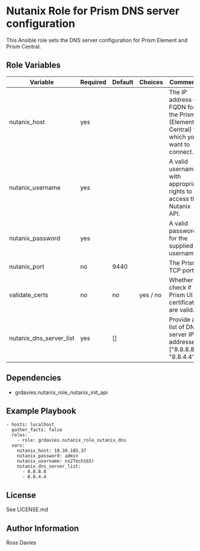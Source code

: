 # Nutanix Role for Prism DNS server configuration

This Ansible role sets the DNS server configuration for Prism Element and Prism Central.


## Role Variables

| Variable                 | Required | Default | Choices                                                                         | Comments                                                                                                                                           |
|--------------------------|----------|---------|---------------------------------------------------------------------------------|----------------------------------------------------------------------------------------------------------------------------------------------------|
| nutanix_host             | yes      |         |                                                                                 | The IP address or FQDN for the Prism (Element or Central) to which you want to connect.                                                            |
| nutanix_username         | yes      |         |                                                                                 | A valid username with appropriate rights to access the Nutanix API.                                                                                |
| nutanix_password         | yes      |         |                                                                                 | A valid password for the supplied username.                                                                                                        |
| nutanix_port             | no       | 9440    |                                                                                 | The Prism TCP port.                                                                                                                                |
| validate_certs           | no       | no      | yes / no                                                                        | Whether to check if Prism UI certificates are valid.                                                                                               |
| nutanix_dns_server_list  | yes      | []      |                                                                                 | Provide a list of DNS server IP addresses; ["8.8.8.8", "8.8.4.4"].                                                                                 |

## Dependencies

- grdavies.nutanix_role_nutanix_init_api

## Example Playbook

```
- hosts: localhost
  gather_facts: false
  roles:
    - role: grdavies.nutanix_role_nutanix_dns
  vars:
    nutanix_host: 10.38.185.37
    nutanix_password: admin
    nutanix_username: nx2Tech165!
    nutanix_dns_server_list:
      - 8.8.8.8
      - 8.8.4.4
```

## License

See LICENSE.md

## Author Information

Ross Davies
